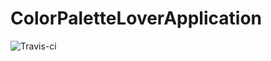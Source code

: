 # ColorPaletteLoverApplication
![Travis-ci](https://api.travis-ci.org/spremathilaka/ColorPaletteLoverApplication.svg)
